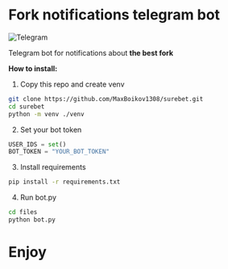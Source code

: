 # Fork notifications telegram bot
![Telegram](https://pngicon.ru/file/uploads/telegram-128x128.png)

Telegram bot for notifications about **the best fork**

**How to install:**
1) Copy this repo and create venv
```sh
git clone https://github.com/MaxBoikov1308/surebet.git
cd surebet
python -m venv ./venv
```
2) Set your bot token
```python
USER_IDS = set()
BOT_TOKEN = "YOUR_BOT_TOKEN"
```
3) Install requirements
```sh
pip install -r requirements.txt
```
4) Run bot.py
```sh
cd files
python bot.py
```

# Enjoy